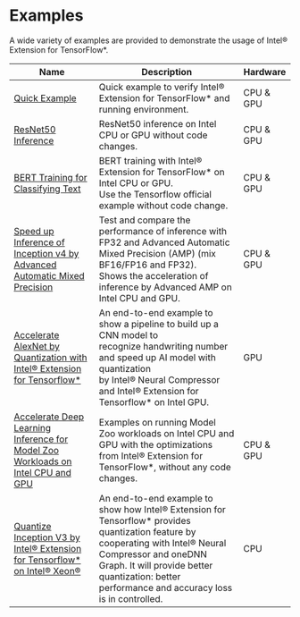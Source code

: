 # Examples

A wide variety of examples are provided to demonstrate the usage of Intel® Extension for TensorFlow*. 

|Name|Description|Hardware|
|-|-|-|
|[Quick Example](quick_example.md)|Quick example to verify Intel® Extension for TensorFlow* and running environment.|CPU & GPU|
|[ResNet50 Inference](./infer_resnet50)|ResNet50 inference on Intel CPU or GPU without code changes.|CPU & GPU|
|[BERT Training for Classifying Text](./train_bert)|BERT training with Intel® Extension for TensorFlow* on Intel CPU or GPU.<br>Use the Tensorflow official example without code change.|CPU & GPU|
|[Speed up Inference of Inception v4 by Advanced Automatic Mixed Precision](./infer_inception_v4_amp)|Test and compare the performance of inference with FP32 and Advanced Automatic Mixed Precision (AMP) (mix BF16/FP16 and FP32).<br>Shows the acceleration of inference by Advanced AMP on Intel CPU and GPU.|CPU & GPU|
|[Accelerate AlexNet by Quantization with Intel® Extension for Tensorflow*](./accelerate_alexnet_by_quantization)| An end-to-end example to show a pipeline to build up a CNN model to <br>recognize handwriting number and speed up AI model with quantization <br>by Intel® Neural Compressor and Intel® Extension for Tensorflow* on Intel GPU.|GPU|
|[Accelerate Deep Learning Inference for Model Zoo Workloads on Intel CPU and GPU](./model_zoo_example)|Examples on running Model Zoo workloads on Intel CPU and GPU with the optimizations from Intel® Extension for TensorFlow*, without any code changes.|CPU & GPU|
|[Quantize Inception V3 by Intel® Extension for Tensorflow* on Intel® Xeon®](./quantize_inception_v3)|An end-to-end example to show how Intel® Extension for Tensorflow* provides quantization feature by cooperating with Intel® Neural Compressor and oneDNN Graph. It will provide better quantization: better performance and accuracy loss is in controlled.|CPU|
